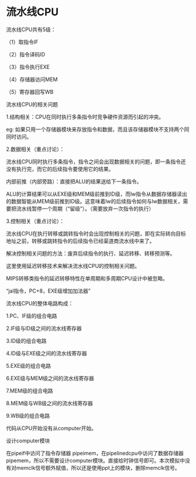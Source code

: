 # 流水线CPU

流水线CPU共有5级：

（1）取指令IF

（2）指令译码ID

（3）指令执行EXE

（4）存储器访问MEM

（5）寄存器回写WB

流水线CPU的相关问题

1.结构相关：CPU在同时执行多条指令时竞争硬件资源而引起的冲突。

eg: 如果只用一个存储器模块来存放指令和数据，而且该存储器模块不支持两个同同时访问。

2.数据相关（重点讨论）：

流水线CPU同时执行多条指令，指令之间会出现数据相关的问题，即一条指令还没有执行完，而它的后续指令要使用它的结果。

内部前推（内部旁路）：直接把ALU的结果送给下一条指令。

ALU的计算结果可以从EXE级和MEM级前推到ID级，而lw指令从数据存储器读出的数据智能从MEM级前推到ID级。这意味着lw的后续指令如何与lw数据相关，需要把流水线暂停一个周期（“留级”）。（需要放弃一次指令的执行）

3.控制相关（重点讨论）：

流水线CPU在执行转移或跳转指令时会出现控制相关的问题，即在实际转向目标地址之前，转移或跳转指令的后续指令已经渠道商流水线中来了。

解决控制相关问题的方法：废弃后续指令的执行、延迟转移、转移预测等。

这里使用延迟转移技术来解决流水线CPU的控制相关问题。



MIPS转移类指令的延迟转移特性在单周期和多周期CPU设计中被忽略。

“jal指令，PC+8，EXE级增加加法器”



流水线CPU的整体电路构成：

1.PC、IF级的组合电路

2.IF级与ID级之间的流水线寄存器

3.ID级的组合电路

4.ID级与EXE级之间的流水线寄存器

5.EXE级的组合电路

6.EXE级与MEM级之间的流水线寄存器

7.MEM级的组合电路

8.MEM级与WB级之间的流水线寄存器

9.WB级的组合电路



代码从CPU开始没有从computer开始。

设计computer模块

在pipeif中访问了指令存储器 pipeimem，在pipelinedcpu中访问了数据存储器pipemem，所以不需要设计computer模块。直接给时钟信号即可。本次模拟中没有对memclk信号额外赋值，所以还是使用ppt上的模块，删除memclk信号。